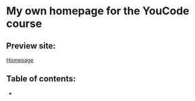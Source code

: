 # My own homepage for the YouCode course


## Preview site:

[Homepage](https://eliza-youcode.github.io/homepage/)

## Table of contents:
- 

